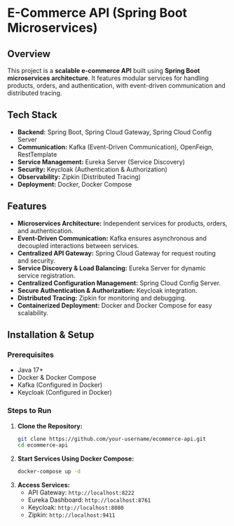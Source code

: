 # E-Commerce API (Spring Boot Microservices)

## Overview
This project is a **scalable e-commerce API** built using **Spring Boot microservices architecture**. It features modular services for handling products, orders, and authentication, with event-driven communication and distributed tracing.

## Tech Stack
- **Backend:** Spring Boot, Spring Cloud Gateway, Spring Cloud Config Server
- **Communication:** Kafka (Event-Driven Communication), OpenFeign, RestTemplate
- **Service Management:** Eureka Server (Service Discovery)
- **Security:** Keycloak (Authentication & Authorization)
- **Observability:** Zipkin (Distributed Tracing)
- **Deployment:** Docker, Docker Compose

## Features
- **Microservices Architecture:** Independent services for products, orders, and authentication.
- **Event-Driven Communication:** Kafka ensures asynchronous and decoupled interactions between services.
- **Centralized API Gateway:** Spring Cloud Gateway for request routing and security.
- **Service Discovery & Load Balancing:** Eureka Server for dynamic service registration.
- **Centralized Configuration Management:** Spring Cloud Config Server.
- **Secure Authentication & Authorization:** Keycloak integration.
- **Distributed Tracing:** Zipkin for monitoring and debugging.
- **Containerized Deployment:** Docker and Docker Compose for easy scalability.

## Installation & Setup
### Prerequisites
- Java 17+
- Docker & Docker Compose
- Kafka (Configured in Docker)
- Keycloak (Configured in Docker)

### Steps to Run
1. **Clone the Repository:**
   ```bash
   git clone https://github.com/your-username/ecommerce-api.git
   cd ecommerce-api
   ```
2. **Start Services Using Docker Compose:**
   ```bash
   docker-compose up -d
   ```
3. **Access Services:**
   - API Gateway: `http://localhost:8222`
   - Eureka Dashboard: `http://localhost:8761`
   - Keycloak: `http://localhost:8080`
   - Zipkin: `http://localhost:9411`
 

